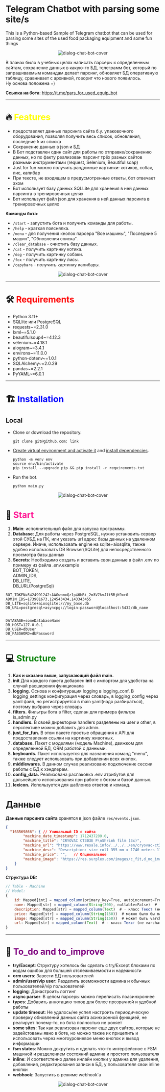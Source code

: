 # Telegram Chatbot with parsing some site/s

This is a Python-based Sample of Telegram chatbot that can be used for parsing some sites of the used food packaging equipment and some fun things

<p align="center">
<img src="https://xakep.ru/wp-content/uploads/2015/09/botFather-telegram-site.png" alt="dialog-chat-bot-cover" border="0" ></a>
</p>


В планах было в учебных целях написать парсеры к определенным сайтам, сохранение данных в какую-то БД, телеграмм бот, который по запрашиваемым командам делает парсинг, обновляет БД оперативную таблицу, сравнивает с архивной, говорит что нового появилось. 
<br>Ну основа положена =)<br>


**Ссылка на бота**: https://t.me/pars_for_used_equip_bot

___

# 🔥 <span style="color:yellow">Features</span>

- предоставляет данные парсинга сайта б.у. упаковочного оборудования, позволяя получить весь список, обновления, последние 5 из списка 
- Сохранение данных в json и БД
- В Бот подставлен один сайт для работы по отправке/сохранению данных, но по факту реализован парсинг трёх разных сайтов разными инструментами (request, Selenium, Beautiful soap)
- Just for fun можно получить рандомные картинки: котиков, собак, лис, капибар
- При тексте, не входящем в предусмотренные ответы, бот отвечает эхом
- Бот использует базу данных SQLLite для хранения в ней данных парсинга в тренировочных целях
- Бот использует файл json для хранения в ней данных парсинга в тренировочных целях

**Команды бота**:

 - `/start` - запустить бота и получить команды для работы.
 - `/help` - краткая пояснялка.
 - `/menu` - для получения кнопок парсера "Все машины", "Последние 5 машин", "Обновления списка".
 - `/clear_database` - очистить базу данных.
 - `/cat` - получить картинку котика.
 - `/dog` - получить картинку собаки.
 - `/fox` - получить картинку лисы.
 - `/capybara` - получить картинку капибары.

<p align="center">
<img src="https://cdn.sites.admitad.ru/www.admitad.ru/2023/08/admitad-bot-blog.png" alt="dialog-chat-bot-cover" border="0" ></a>
</p>

___

# 🛠️ <span style="color:red">Requirements</span>

- Python 3.11+
- SQLlite или PostgreSQL
- requests~=2.31.0
- lxml~=5.1.0
- beautifulsoup4~=4.12.3
- selenium~=4.18.1
- aiogram~=3.4.1
- environs~=11.0.0
- python-dotenv~=1.0.1
- SQLAlchemy~=2.0.29
- pandas~=2.2.1
- PyYAML~=6.0.1

___
# 🏗️ <span style="color:blue">Installation</span>

## Local

- Clone or download the repository.

    ```
    git clone git@github.com: link
    ```

- [Create virtual environment and activate it](https://packaging.python.org/en/latest/guides/installing-using-pip-and-virtual-environments/#creating-a-virtual-environment) and [install dependencies](https://packaging.python.org/en/latest/guides/installing-using-pip-and-virtual-environments/#using-requirements-files).

    ```
    python -m venv env
    source env/bin/activate
    pip install --upgrade pip && pip install -r requirements.txt
    ```
- Run the bot.

    ```
    python main.py
    ```
  

<p align="center">
<img src="https://encrypted-tbn0.gstatic.com/images?q=tbn:ANd9GcSx5cB4IRqqUuvdtpyY9mTXOj-SAtRZwag39zt0gUJ8hXAXZPhNaCk9mCaMR9Qio5-Hnkg&usqp=CAU" alt="dialog-chat-bot-cover" border="0" ></a>
</p>  

# 🏃  <span style="color:deeppink">Start</span>

1. **Main**: исполнительный файл для запуска программы.
2. **Database**: Для работы через PostgreSQL, нужно установить сервер этой СУБД на ПК, или указать url адрес базы данных на удаленном сервере. Иначе, использовать engine на sqlite+aiosqlite, также удобно использовать DB Browser(SQLite) для непосредственного просмотра базы данных
3. **Secrets**: Необходимо создать и вставить свои данные в файл .env по примеру из файла .env.example 
<br>BOT_TOKEN,<br>ADMIN_IDS, <br>DB_LITE, <br>DB_URL(PostgreSql)<br>
```
BOT_TOKEN=5424991242:AAGwomxQz1p46bRi_2m3V7kvJlt5RjK9xr0
ADMIN_IDS=173901673,124543434,143343455
DB_LITE=sqlite+aiosqlite:///my_base.db
DB_URL=postgresql+asyncpg://login:password@localhost:5432/db_name


DATABASE=someDatabaseName
DB_HOST=127.0.0.1
DB_USER=dbUser
DB_PASSWORD=dbPassword
```
___
# 💻 <span style="color:green">Structure</span>

1. **Как и сказано выше, запускающий файл main.**
2. **__init__** Для каждого пакета добавлен __init__ с импортом для удобства на случай расширения функционала
3. **logging.** Основа и конфигурация logging в logging_conf. В logging_settings конфигурация через словарь, в logging_config через yaml файл, но регистрируется в main yaml(надо разбираться), поэтому выбрано через словарь
4. **filters.** Фильтры бота в filter, сделан для примера фильтра is_admin.py
5. **handlers.** В своей директории handlers разделены на user и other, в перспективе можно добавить для admin. 
6. **just_for_fun.** В этом пакете простые обращения к API для предоставления ссылки на картинку животных. 
6. **database.** Пакет с моделями (модель Machine), движком для определенной БД, ORM работой с данными. 
6. **keyboards.** Пакет используется для назначения команд "menu", также следует использовать при добавлении всех кнопок.
6. **middlewares.** В данном случае реализовано подключение сессии работы с БД к хэндлерам.
6. **config_data.** Реализована распаковка .env атрибутов для дальнейшего использования при работе с ботом и базой данных.
6. **lexicon.** Используется для шаблонов ответов и команд.
    

# Данные

**Данные парсинга сайта** хранятся в json файле `res/events.json`.

```json
{
  "163569866": { // Уникальный ID с сайта
        "machine_date_timestamp": 1712437200.0,
        "machine_title": "CRYOVAC CT303E P\nShrink film (3x)",
        "machine_url": "https://www.resale.info/../../../en/cryovac-ct303e-p-shrink-film-3x/No-163569866",
        "machine_desc": "Description: size roll 355 mm x 1740 meters 11 micron weight per roll\nis 14 kg delivered in original packaging Approx. Onsite Dimension. (l\nx w x h): 800 x 600 x 450 mm, weight approx.: 42 kg�... more information",
        "machine_price": "",   // Опциональное
        "machine_image": "https://res.surplex.com/images/c_fit,d_no_image.png,f_auto,fl_progressive,h_300,q_auto,w_465/i_06869811/CRYOVAC_CT303E_P_Shrink_film_3x_CRYOVAC_CT303E_P.jpg" // Опциональное
    }
}
```



**Структура DB:**

```js
// Table - Machine 
// Model:
{
    id: Mapped[int] = mapped_column(primary_key=True, autoincrement=True)  # - первичный ключ с автоинкрементом
    name: Mapped[str] = mapped_column(String(300), nullable=False)  # - не может быть пустым и более 300 символов
    description: Mapped[str] = mapped_column(Text)  # - класс Текст (не varchar), в котором может быть большой текст
    price: Mapped[str] = mapped_column(String(150))  # можно было бы парсить до float и mapped_column(Float(asdecimal=True), nullable=False)
    image: Mapped[str] = mapped_column(String(150))  # может быть varchar
    url: Mapped[str] = mapped_column(Text)  # - класс Текст (не varchar), в котором может быть большой текст
}
```
***
# 🙇 <span style="color:purple">To_do and to_improve</span>

- **try/Except**: Структуру хотелось бы сделать с try/Except блоками по кодам ошибок для большей отслеживаемости и надежности
- **orm users**: Завести БД пользователей
- **admin/user/vip user**: Разделить возможности админа и обычных пользователей/vip пользователей
- **logging**: Донастроить логгинг
- **async parser**: В целом парсеры можно переписать поасинхроннее
- **types**: Добавить аннотацию типов для более прозрачной и удобной работы
- **update timeout**: Не удалось/не успел настроить периодическую проверку обновлений данных сайта асинхронной функцией, не реагирует почему-то, но бота полностью не роняет
- **some sites**: Так как реализован парсинг еще двух сайтов, которые не задейстованы явно в боте, но можно также их прицепить и использовать через многоуровневое меню кнопок и вывод информации
- **fsm states**: Можно докрутить и сделать что-то интерфейсное с FSM машиной и разделением состояний админа и простого пользователя
- **inline**: И соответстенно далее инлайн кнопки у админа для удаления, добавления, редактирования записи в БД, у пользователя свои inline кнопки
- **webhook**: Запустить в режиме webhook'а


<p align="center">
<img src="https://encrypted-tbn0.gstatic.com/images?q=tbn:ANd9GcSEHPlHYmRKamBgcvcJQEu9A2P8ZRlLvrkpRg&s" alt="dialog-chat-bot-cover" border="0" ></a>
</p>
